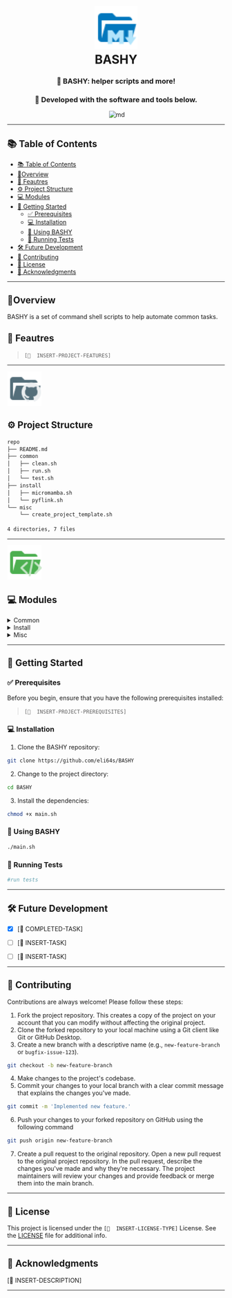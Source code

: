
<div align="center">
<h1 align="center">
<img src="https://raw.githubusercontent.com/PKief/vscode-material-icon-theme/ec559a9f6bfd399b82bb44393651661b08aaf7ba/icons/folder-markdown-open.svg" width="100" />
<br>
BASHY
</h1>
<h3 align="center">📍 BASHY: helper scripts and more!</h3>
<h3 align="center">🚀 Developed with the software and tools below.</h3>
<p align="center">

<img src="https://img.shields.io/badge/Markdown-000000.svg?style=for-the-badge&logo=Markdown&logoColor=white" alt="" />
<img src="https://img.shields.io/badge/GNU%20Bash-4EAA25.svg?style=for-the-badge&logo=GNU-Bash&logoColor=white" alt="md" />
</p>

</div>

---
## 📚 Table of Contents
- [📚 Table of Contents](#-table-of-contents)
- [📍Overview](#overview)
- [🔮 Feautres](#-feautres)
- [⚙️ Project Structure](#️-project-structure)
- [💻 Modules](#-modules)
- [🚀 Getting Started](#-getting-started)
  - [✅ Prerequisites](#-prerequisites)
  - [💻 Installation](#-installation)
  - [🤖 Using BASHY](#-using-bashy)
  - [🧪 Running Tests](#-running-tests)
- [🛠 Future Development](#-future-development)
- [🤝 Contributing](#-contributing)
- [🪪 License](#-license)
- [🙏 Acknowledgments](#-acknowledgments)

---

## 📍Overview

BASHY is a set of command shell scripts to help automate common tasks.

## 🔮 Feautres

> `[📌  INSERT-PROJECT-FEATURES]`

---

<img src="https://raw.githubusercontent.com/PKief/vscode-material-icon-theme/ec559a9f6bfd399b82bb44393651661b08aaf7ba/icons/folder-github-open.svg" width="80" />

## ⚙️ Project Structure

```bash
repo
├── README.md
├── common
│   ├── clean.sh
│   ├── run.sh
│   └── test.sh
├── install
│   ├── micromamba.sh
│   └── pyflink.sh
└── misc
    └── create_project_template.sh

4 directories, 7 files
```
---

<img src="https://raw.githubusercontent.com/PKief/vscode-material-icon-theme/ec559a9f6bfd399b82bb44393651661b08aaf7ba/icons/folder-src-open.svg" width="80" />

## 💻 Modules
<details closed><summary>Common</summary>

| File     | Summary                                                                                                                                                                                                                  | Module          |
|:---------|:-------------------------------------------------------------------------------------------------------------------------------------------------------------------------------------------------------------------------|:----------------|
| run.sh   | This code is a Bash script that activates a Conda environment and runs a Python script . It also sets environment variables if needed .                                                                                  | common/run.sh   |
| clean.sh | This code is a Bash script that cleans up files and directories related to Python , Jupyter notebooks , and pytest . It deletes Python cache files , build artifacts , Jupyter notebook checkpoints , and pytest cache . | common/clean.sh |
| test.sh  | This code is a Bash script that activates a conda environment , runs a coverage report , and then removes files and folders .                                                                                            | common/test.sh  |

</details>

<details closed><summary>Install</summary>

| File          | Summary                                                                                                                                                                                                                                      | Module                |
|:--------------|:---------------------------------------------------------------------------------------------------------------------------------------------------------------------------------------------------------------------------------------------|:----------------------|
| micromamba.sh | This code is a Bash script that downloads and installs the latest version of Micromamba , a Python package manager , for the current operating system ( Linux or macOS ) . It also configures Micromamba to use the conda - forge channel by | install/micromamba.sh |
| pyflink.sh    | This code checks for Java 11 and Python 3. 7 installations , downloads and extracts PyFlink , sets environment variables , and sets aliases for zsh . It then prints a message indicating that the PyFlink setup is complete .               | install/pyflink.sh    |

</details>

<details closed><summary>Misc</summary>

| File                       | Summary                                                                                                                                                                           | Module                          |
|:---------------------------|:----------------------------------------------------------------------------------------------------------------------------------------------------------------------------------|:--------------------------------|
| create_project_template.sh | This code creates a project directory structure , creates files for configuration , logging , and main script , and adds code for the main script , configuration , and logging . | misc/create_project_template.sh |

</details>
<hr />

## 🚀 Getting Started

### ✅ Prerequisites

Before you begin, ensure that you have the following prerequisites installed:
> `[📌  INSERT-PROJECT-PREREQUISITES]`

### 💻 Installation

1. Clone the BASHY repository:
```sh
git clone https://github.com/eli64s/BASHY
```

2. Change to the project directory:
```sh
cd BASHY
```

3. Install the dependencies:
```sh
chmod +x main.sh
```

### 🤖 Using BASHY

```sh
./main.sh
```

### 🧪 Running Tests
```sh
#run tests
```

<hr />

## 🛠 Future Development
- [X] [📌  COMPLETED-TASK]
- [ ] [📌  INSERT-TASK]
- [ ] [📌  INSERT-TASK]


---

## 🤝 Contributing
Contributions are always welcome! Please follow these steps:
1. Fork the project repository. This creates a copy of the project on your account that you can modify without affecting the original project.
2. Clone the forked repository to your local machine using a Git client like Git or GitHub Desktop.
3. Create a new branch with a descriptive name (e.g., `new-feature-branch` or `bugfix-issue-123`).
```sh
git checkout -b new-feature-branch
```
4. Make changes to the project's codebase.
5. Commit your changes to your local branch with a clear commit message that explains the changes you've made.
```sh
git commit -m 'Implemented new feature.'
```
6. Push your changes to your forked repository on GitHub using the following command
```sh
git push origin new-feature-branch
```
7. Create a pull request to the original repository.
Open a new pull request to the original project repository. In the pull request, describe the changes you've made and why they're necessary.
The project maintainers will review your changes and provide feedback or merge them into the main branch.

---

## 🪪 License

This project is licensed under the `[📌  INSERT-LICENSE-TYPE]` License. See the [LICENSE](https://docs.github.com/en/communities/setting-up-your-project-for-healthy-contributions/adding-a-license-to-a-repository) file for additional info.

---

## 🙏 Acknowledgments

[📌  INSERT-DESCRIPTION]


---

